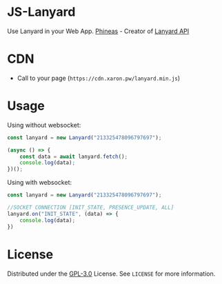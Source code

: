 # JS-Lanyard

Use Lanyard in your Web App. [Phineas](https://github.com/Phineas) - Creator of [Lanyard API](https://github.com/Phineas/lanyard)

# CDN

-   Call to your page (`https://cdn.xaron.pw/lanyard.min.js`)

# Usage

Using without websocket:

```javascript
const lanyard = new Lanyard("213325478096797697");

(async () => {
    const data = await lanyard.fetch();
    console.log(data);
})();
```

Using with websocket:

```javascript
const lanyard = new Lanyard("213325478096797697");

//SOCKET CONNECTION [INIT_STATE, PRESENCE_UPDATE, ALL]
lanyard.on("INIT_STATE", (data) => {
    console.log(data);
})
```

# License

Distributed under the [GPL-3.0](https://www.gnu.org/licenses/gpl-3.0.html) License. See `LICENSE` for more information.
